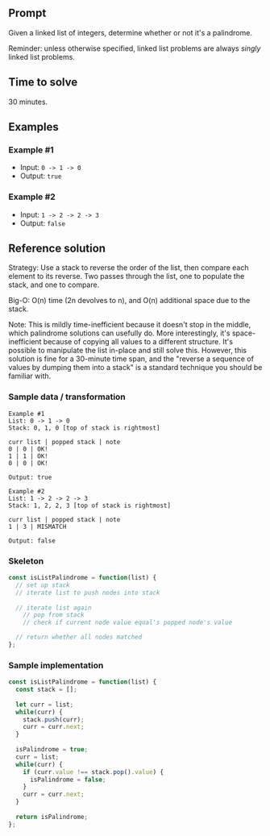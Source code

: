 ## Prompt

Given a linked list of integers, determine whether or not it's a palindrome.

Reminder: unless otherwise specified, linked list problems are always _singly_ linked list problems.

## Time to solve

30 minutes.


## Examples

### Example #1

* Input: `0 -> 1 -> 0`
* Output: `true`

### Example #2

* Input: `1 -> 2 -> 2 -> 3`
* Output: `false`


## Reference solution

Strategy: Use a stack to reverse the order of the list, then compare each element to its reverse. Two passes through the list, one to populate the stack, and one to compare.

Big-O: O(n) time (2n devolves to n), and O(n) additional space due to the stack.

Note: This is mildly time-inefficient because it doesn't stop in the middle, which palindrome solutions can usefully do. More interestingly, it's space-inefficient because of copying all values to a different structure. It's possible to manipulate the list in-place and still solve this. However, this solution is fine for a 30-minute time span, and the "reverse a sequence of values by dumping them into a stack" is a standard technique you should be familiar with.

### Sample data / transformation

```
Example #1
List: 0 -> 1 -> 0
Stack: 0, 1, 0 [top of stack is rightmost]

curr list | popped stack | note
0 | 0 | OK!
1 | 1 | OK!
0 | 0 | OK!

Output: true

Example #2
List: 1 -> 2 -> 2 -> 3
Stack: 1, 2, 2, 3 [top of stack is rightmost]

curr list | popped stack | note
1 | 3 | MISMATCH

Output: false
```


### Skeleton

```javascript
const isListPalindrome = function(list) {
  // set up stack
  // iterate list to push nodes into stack
  
  // iterate list again 
    // pop from stack
    // check if current node value equal's popped node's value

  // return whether all nodes matched
};
```

### Sample implementation

```javascript
const isListPalindrome = function(list) {
  const stack = [];
  
  let curr = list;
  while(curr) {
    stack.push(curr);
    curr = curr.next;
  }
  
  isPalindrome = true;
  curr = list;
  while(curr) {
    if (curr.value !== stack.pop().value) {
      isPalindrome = false;
    }
    curr = curr.next;
  }
  
  return isPalindrome;
};
```